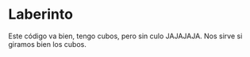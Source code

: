 # Laberinto
Este código va bien, tengo cubos, pero sin culo JAJAJAJA. Nos sirve si giramos bien los cubos.
